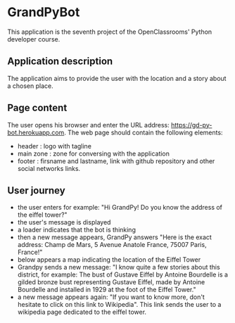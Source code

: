 # GrandPyBot
This application is the seventh project of the OpenClassrooms' Python developer course.

## Application description
The application aims to provide the user with the location and a story about a chosen place.

## Page content
The user opens his browser and enter the URL address: https://gd-py-bot.herokuapp.com.
The web page should contain the following elements:
* header : logo with tagline
* main zone : zone for conversing with the application
* footer : firsname and lastname, link with github repository and other social networks links.

## User journey
* the user enters for example: "Hi GrandPy! Do you know the address of the eiffel tower?"
* the user's message is displayed
* a loader indicates that the bot is thinking
* then a new message appears, GrandPy answers "Here is the exact address: Champ de Mars, 5 Avenue Anatole France, 75007 Paris, France!"
* below appears a map indicating the location of the Eiffel Tower
* Grandpy sends a new message: "I know quite a few stories about this district, for example: The bust of Gustave Eiffel by Antoine Bourdelle is a gilded bronze bust representing Gustave Eiffel, made by Antoine Bourdelle and installed in 1929 at the foot of the Eiffel Tower."
* a new message appears again: "If you want to know more, don't hesitate to click on this link to Wikipedia". This link sends the user to a wikipedia page dedicated to the eiffel tower.